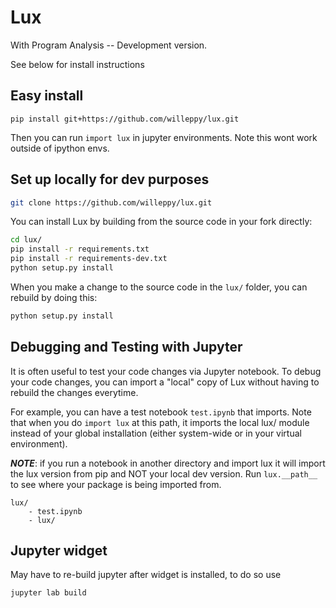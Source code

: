 # Lux 
With Program Analysis -- Development version. 

See below for install instructions

## Easy install
`pip install git+https://github.com/willeppy/lux.git`

Then you can run `import lux` in jupyter environments. Note this wont work outside of ipython envs.

## Set up locally for dev purposes


```bash
git clone https://github.com/willeppy/lux.git
```

You can install Lux by building from the source code in your fork directly:

```bash
cd lux/
pip install -r requirements.txt
pip install -r requirements-dev.txt
python setup.py install
```

When you make a change to the source code in the `lux/` folder, you can rebuild by doing this: 

```bash
python setup.py install
```

## Debugging and Testing with Jupyter

It is often useful to test your code changes via Jupyter notebook. To debug your code changes, you can import a "local" copy of Lux without having to rebuild the changes everytime.

For example, you can have a test notebook `test.ipynb` that imports. Note that when you do `import lux` at this path, it imports the local lux/ module instead of your global installation (either system-wide or in your virtual environment).

__*NOTE*__: if you run a notebook in another directory and import lux it will import the lux version from pip and NOT your local dev version. Run `lux.__path__` to see where your package is being imported from.

```
lux/
    - test.ipynb
    - lux/
```

## Jupyter widget

May have to re-build jupyter after widget is installed, to do so use
```bash
jupyter lab build
```

